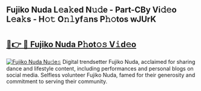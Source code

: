 ## Fujiko Nuda L𝚎a𝚔ed N𝚞𝚍e - Part-CBy Vi𝚍𝚎o L𝚎a𝚔s - H𝚘𝚝 O𝚗𝚕yf𝚊ns P𝚑𝚘tos wJUrK

# <h2><a href="http://kfadx8u.oniu.top/?m=Fujiko+Nuda">🔗👉 🔴 Fujiko Nuda P𝚑ot𝚘𝚜 V𝚒d𝚎o</a></h2>

[![Fujiko Nuda Nu𝚍e𝚜](https://i.imgur.com/0qMVB7G.gif)](http://kfadx8u.oniu.top/?m=Fujiko+Nuda)
Digital trendsetter Fujiko Nuda, acclaimed for sharing dance and lifestyle content, including performances and personal blogs on social media. Selfless volunteer Fujiko Nuda, famed for their generosity and commitment to serving their community.  

